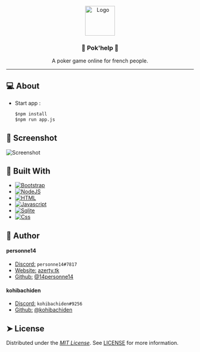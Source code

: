 <!-- PROJECT INFO -->
<br/>
<div align="center">
  <a href="https://github.com/14personne14/poker_projet_nsi">
    <img src="files/images/logo.png" alt="Logo" width="80" height="80">
  </a>

  <h3 align="center">
    🔵 Pok'help 🔵
  </h3>

  <p align="center">
    A poker game online for french people.
  </p>
</div>

---


<!-- USAGE -->
## 💻 About 

* Start app : 
  ```cmd
  $npm install
  $npm run app.js
  ```


<!-- SCREENSHOT -->
## 📲 Screenshot 
![Screenshot][screenshot]


<!-- BUILT WHIT -->
## 🔧 Built With
* [![Bootstrap][Bootstrap]][Bootstrap-url]
* [![NodeJS][Nodejs]][Nodejs-url]
* [![HTML][Html]][Html-url]
* [![Javascript][Javascript]][Javascript-url]
* [![Sqlite][Sqlite]][Sqlite-url]
* [![Css][Css]][Css-url]


<!-- AUTHOR -->
## 🙇 Author
#### personne14 
- <ins>Discord:</ins> `personne14#7817`
- <ins>Website:</ins> [azerty.tk][Website-url]
- <ins>Github:</ins> [@14personne14][Github-url]

#### kohibachiden
- <ins>Discord:</ins> `kohibachiden#9256`
- <ins>Github:</ins> [@kohibachiden][Github-url-2]


<!-- LICENCE -->
## ➤ License
Distributed under the <ins>*MIT License*</ins>. See [LICENSE][Licence-url] for more information.


<!-- MARKDOWN LINKS & IMAGES -->
<!-- https://shields.io/ -->
[Website-url]: https://azerty.tk/
[Github-url]: https://github.com/14personne14
[Github-url-2]: https://github.com/kohibachiden
[Licence-url]: https://en.wikipedia.org/wiki/MIT_License
[screenshot]: files/images/screenshot.png
[Python]: https://img.shields.io/badge/python-346E9E?style=for-the-badge&logo=python&logoColor=white
[Python-url]: https://python.org/
[Php]: https://img.shields.io/badge/PHP-20232A?style=for-the-badge&logo=php&logoColor=white
[Php-url]: https://php.net/
[Bootstrap]: https://img.shields.io/badge/Bootstrap-563D7C?style=for-the-badge&logo=bootstrap&logoColor=white
[Bootstrap-url]: https://getbootstrap.com/
[JQuery]: https://img.shields.io/badge/jQuery-0769AD?style=for-the-badge&logo=jquery&logoColor=white
[JQuery-url]: https://jquery.com/
[Nodejs]: https://img.shields.io/badge/Node.JS-499537?style=for-the-badge&logo=node.js&logoColor=white
[Nodejs-url]: https://nodejs.org/ 
[Html]: https://img.shields.io/badge/html-DD4B25?style=for-the-badge&logo=html5&logoColor=white
[Html-url]: https://developer.mozilla.org/fr/docs/Web/HTML
[Javascript]: https://img.shields.io/badge/Javascript-EFD81D?style=for-the-badge&logo=javascript&logoColor=black&textColor=black
[Javascript-url]: https://developer.mozilla.org/fr/docs/Web/JavaScript
[Discordpy]: https://img.shields.io/badge/Discord.py-2D2D2D?style=for-the-badge&logo=discord&logoColor=white
[Discordpy-url]: https://discordpy.readthedocs.io/en/stable/
[Sqlite]: https://img.shields.io/badge/Sqlite-0F7BC8?style=for-the-badge&logo=sqlite&logoColor=white
[Sqlite-url]: https://sqlite.org/
[Css]: https://img.shields.io/badge/Css-214CE5?style=for-the-badge&logo=css3&logoColor=white
[Css-url]: https://developer.mozilla.org/fr/docs/Web/CSS
